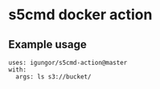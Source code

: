 # s5cmd docker action

## Example usage

```
uses: igungor/s5cmd-action@master
with:
  args: ls s3://bucket/
```
